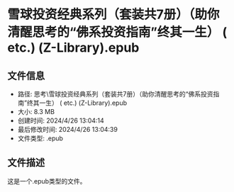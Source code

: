 ﻿# 雪球投资经典系列（套装共7册）（助你清醒思考的“佛系投资指南”终其一生） ( etc.) (Z-Library).epub

## 文件信息
- 路径: 思考\雪球投资经典系列（套装共7册）（助你清醒思考的“佛系投资指南”终其一生） ( etc.) (Z-Library).epub
- 大小: 8.3 MB
- 创建时间: 2024/4/26 13:04:14
- 最后修改时间: 2024/4/26 13:04:39
- 文件类型: .epub

## 文件描述
这是一个.epub类型的文件。

